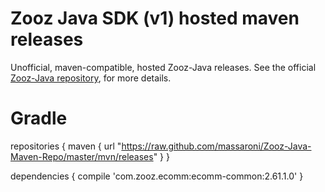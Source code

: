 # Zooz Java SDK (v1) hosted maven releases
Unofficial, maven-compatible, hosted Zooz-Java releases.
See the official [Zooz-Java repository](https://github.com/Zooz/Zooz-Java), for more details.

# Gradle

repositories {
    maven { url "https://raw.github.com/massaroni/Zooz-Java-Maven-Repo/master/mvn/releases" }
}

dependencies {
    compile 'com.zooz.ecomm:ecomm-common:2.61.1.0'
}
